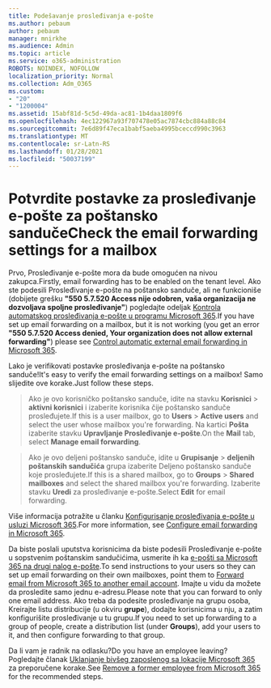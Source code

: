 ```yaml
---
title: Podešavanje prosleđivanja e-pošte
ms.author: pebaum
author: pebaum
manager: mnirkhe
ms.audience: Admin
ms.topic: article
ms.service: o365-administration
ROBOTS: NOINDEX, NOFOLLOW
localization_priority: Normal
ms.collection: Adm_O365
ms.custom:
- "20"
- "1200004"
ms.assetid: 15abf81d-5c5d-49da-ac81-1b4daa1809f6
ms.openlocfilehash: 4ec122967a93f707478e05ac7874cbc884a88c84
ms.sourcegitcommit: 7e6d89f47eca1babf5aeba4995bceccd990c3963
ms.translationtype: MT
ms.contentlocale: sr-Latn-RS
ms.lasthandoff: 01/28/2021
ms.locfileid: "50037199"
---
```

# <a name="check-the-email-forwarding-settings-for-a-mailbox"></a><span data-ttu-id="5edbd-102">Potvrdite postavke za prosleđivanje e-pošte za poštansko sanduče</span><span class="sxs-lookup"><span data-stu-id="5edbd-102">Check the email forwarding settings for a mailbox</span></span>

<span data-ttu-id="5edbd-103">Prvo, Prosleđivanje e-pošte mora da bude omogućen na nivou zakupca.</span><span class="sxs-lookup"><span data-stu-id="5edbd-103">Firstly, email forwarding has to be enabled on the tenant level.</span></span> <span data-ttu-id="5edbd-104">Ako ste podesili Prosleđivanje e-pošte na poštansko sanduče, ali ne funkcioniše (dobijete grešku **"550 5.7.520 Access nije odobren, vaša organizacija ne dozvoljava spoljne prosleđivanje"**) pogledajte odeljak [Kontrola automatskog prosleđivanja e-pošte u programu Microsoft 365](https://docs.microsoft.com/microsoft-365/security/office-365-security/external-email-forwarding?view=o365-worldwide).</span><span class="sxs-lookup"><span data-stu-id="5edbd-104">If you have set up email forwarding on a mailbox, but it is not working (you get an error **"550 5.7.520 Access denied, Your organization does not allow external forwarding"**) please see [Control automatic external email forwarding in Microsoft 365](https://docs.microsoft.com/microsoft-365/security/office-365-security/external-email-forwarding?view=o365-worldwide).</span></span>

<span data-ttu-id="5edbd-105">Lako je verifikovati postavke prosleđivanja e-pošte na poštansko sanduče!</span><span class="sxs-lookup"><span data-stu-id="5edbd-105">It's easy to verify the email forwarding settings on a mailbox!</span></span> <span data-ttu-id="5edbd-106">Samo slijedite ove korake.</span><span class="sxs-lookup"><span data-stu-id="5edbd-106">Just follow these steps.</span></span>
  
> <span data-ttu-id="5edbd-107">Ako je ovo korisničko poštansko sanduče, idite na stavku **Korisnici** \> **aktivni korisnici** i izaberite korisnika čije poštansko sanduče prosleđujete.</span><span class="sxs-lookup"><span data-stu-id="5edbd-107">If this is a user mailbox, go to **Users** \> **Active users** and select the user whose mailbox you're forwarding.</span></span> <span data-ttu-id="5edbd-108">Na kartici **Pošta** izaberite stavku **Upravljanje Prosleđivanje e-pošte**.</span><span class="sxs-lookup"><span data-stu-id="5edbd-108">On the **Mail** tab, select **Manage email forwarding**.</span></span>

> <span data-ttu-id="5edbd-109">Ako je ovo deljeni poštansko sanduče, idite u **Grupisanje** \> **deljenih poštanskih sandučića** grupa izaberite Deljeno poštansko sanduče koje prosleđujete.</span><span class="sxs-lookup"><span data-stu-id="5edbd-109">If this is a shared mailbox, go to **Groups** \> **Shared mailboxes** and select the shared mailbox you're forwarding.</span></span> <span data-ttu-id="5edbd-110">Izaberite stavku **Uredi** za prosleđivanje e-pošte.</span><span class="sxs-lookup"><span data-stu-id="5edbd-110">Select **Edit** for email forwarding.</span></span>

<span data-ttu-id="5edbd-111">Više informacija potražite u članku [Konfigurisanje prosleđivanja e-pošte u usluzi Microsoft 365](https://docs.microsoft.com/microsoft-365/admin/email/configure-email-forwarding).</span><span class="sxs-lookup"><span data-stu-id="5edbd-111">For more information, see [Configure email forwarding in Microsoft 365](https://docs.microsoft.com/microsoft-365/admin/email/configure-email-forwarding).</span></span>
  
<span data-ttu-id="5edbd-112">Da biste poslali uputstva korisnicima da biste podesili Prosleđivanje e-pošte u sopstvenim poštanskim sandučićima, usmerite ih ka [e-pošti sa Microsoft 365 na drugi nalog e-pošte](https://support.office.com/article/Forward-email-from-Office-365-to-another-email-account-1ed4ee1e-74f8-4f53-a174-86b748ff6a0e).</span><span class="sxs-lookup"><span data-stu-id="5edbd-112">To send instructions to your users so they can set up email forwarding on their own mailboxes, point them to [Forward email from Microsoft 365 to another email account](https://support.office.com/article/Forward-email-from-Office-365-to-another-email-account-1ed4ee1e-74f8-4f53-a174-86b748ff6a0e).</span></span> <span data-ttu-id="5edbd-113">Imajte u vidu da možete da prosledite samo jednu e-adresu.</span><span class="sxs-lookup"><span data-stu-id="5edbd-113">Please note that you can forward to only one email address.</span></span> <span data-ttu-id="5edbd-114">Ako treba da podesite prosleđivanje na grupu osoba, Kreirajte listu distribucije (u okviru **grupe**), dodajte korisnicima u nju, a zatim konfigurišite prosleđivanje u tu grupu.</span><span class="sxs-lookup"><span data-stu-id="5edbd-114">If you need to set up forwarding to a group of people, create a distribution list (under **Groups**), add your users to it, and then configure forwarding to that group.</span></span>
  
<span data-ttu-id="5edbd-115">Da li vam je radnik na odlasku?</span><span class="sxs-lookup"><span data-stu-id="5edbd-115">Do you have an employee leaving?</span></span> <span data-ttu-id="5edbd-116">Pogledajte članak [Uklanjanje bivšeg zaposlenog sa lokacije Microsoft 365](https://docs.microsoft.com/microsoft-365/admin/add-users/remove-former-employee) za preporučene korake.</span><span class="sxs-lookup"><span data-stu-id="5edbd-116">See [Remove a former employee from Microsoft 365](https://docs.microsoft.com/microsoft-365/admin/add-users/remove-former-employee) for the recommended steps.</span></span>